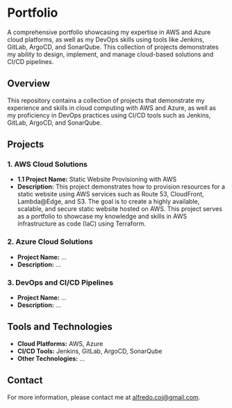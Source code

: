 # Portfolio
A comprehensive portfolio showcasing my expertise in AWS and Azure cloud platforms, as well as my DevOps skills using tools like Jenkins, GitLab, ArgoCD, and SonarQube. This collection of projects demonstrates my ability to design, implement, and manage cloud-based solutions and CI/CD pipelines.

## Overview
This repository contains a collection of projects that demonstrate my experience and skills in cloud computing with AWS and Azure, as well as my proficiency in DevOps practices using CI/CD tools such as Jenkins, GitLab, ArgoCD, and SonarQube.

## Projects
### 1. AWS Cloud Solutions
- **1.1 Project Name:** Static Website Provisioning with AWS
- **Description:** This project demonstrates how to provision resources for a static website using AWS services such as Route 53, CloudFront, Lambda@Edge, and S3. The goal is to create a highly available, scalable, and secure static website hosted on AWS. This project serves as a portfolio to showcase my knowledge and skills in AWS infrastructure as code (IaC) using Terraform.

### 2. Azure Cloud Solutions
- **Project Name:** ...
- **Description:** ...

### 3. DevOps and CI/CD Pipelines
- **Project Name:** ...
- **Description:** ...

## Tools and Technologies
- **Cloud Platforms:** AWS, Azure
- **CI/CD Tools:** Jenkins, GitLab, ArgoCD, SonarQube
- **Other Technologies:** ...

## Contact
For more information, please contact me at [alfredo.coj@gmail.com](mailto:alfredo.coj@gmail.com).
